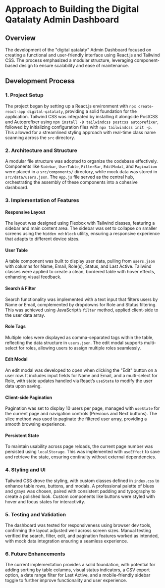 # Approach to Building the Digital Qatalaty Admin Dashboard

## Overview
The development of the "digital qatalaty" Admin Dashboard focused on creating a functional and user-friendly interface using React.js and Tailwind CSS. The process emphasized a modular structure, leveraging component-based design to ensure scalability and ease of maintenance.

## Development Process

### 1. Project Setup
The project began by setting up a React.js environment with `npx create-react-app digital-qatalaty`, providing a solid foundation for the application. Tailwind CSS was integrated by installing it alongside PostCSS and Autoprefixer using `npm install -D tailwindcss postcss autoprefixer`, followed by initializing configuration files with `npx tailwindcss init -p`. This allowed for a streamlined styling approach with real-time class name scanning across the `src` directory.

### 2. Architecture and Structure
A modular file structure was adopted to organize the codebase effectively. Components like `Sidebar`, `UserTable`, `FilterBar`, `EditModal`, and `Pagination` were placed in a `src/components/` directory, while mock data was stored in `src/data/users.json`. The `App.js` file served as the central hub, orchestrating the assembly of these components into a cohesive dashboard.

### 3. Implementation of Features

#### Responsive Layout
The layout was designed using Flexbox with Tailwind classes, featuring a sidebar and main content area. The sidebar was set to collapse on smaller screens using the `hidden md:block` utility, ensuring a responsive experience that adapts to different device sizes.

#### User Table
A table component was built to display user data, pulling from `users.json` with columns for Name, Email, Role(s), Status, and Last Active. Tailwind classes were applied to create a clean, bordered table with hover effects, enhancing visual feedback.

#### Search & Filter
Search functionality was implemented with a text input that filters users by Name or Email, complemented by dropdowns for Role and Status filtering. This was achieved using JavaScript’s `filter` method, applied client-side to the user data array.

#### Role Tags
Multiple roles were displayed as comma-separated tags within the table, reflecting the data structure in `users.json`. The edit modal supports multi-select for roles, allowing users to assign multiple roles seamlessly.

#### Edit Modal
An edit modal was developed to open when clicking the "Edit" button on a user row. It includes input fields for Name and Email, and a multi-select for Role, with state updates handled via React’s `useState` to modify the user data upon saving.

#### Client-side Pagination
Pagination was set to display 10 users per page, managed with `useState` for the current page and navigation controls (Previous and Next buttons). The slice method was used to paginate the filtered user array, providing a smooth browsing experience.

#### Persistent State
To maintain usability across page reloads, the current page number was persisted using `localStorage`. This was implemented with `useEffect` to save and retrieve the state, ensuring continuity without external dependencies.

### 4. Styling and UI
Tailwind CSS drove the styling, with custom classes defined in `index.css` to enhance table rows, buttons, and modals. A professional palette of blues and grays was chosen, paired with consistent padding and typography to create a polished look. Custom components like buttons were styled with hover and focus states for interactivity.

### 5. Testing and Validation
The dashboard was tested for responsiveness using browser dev tools, confirming the layout adjusted well across screen sizes. Manual testing verified the search, filter, edit, and pagination features worked as intended, with mock data integration ensuring a seamless experience.

### 6. Future Enhancements
The current implementation provides a solid foundation, with potential for adding sorting by table columns, visual status indicators, a CSV export option, a date range filter for Last Active, and a mobile-friendly sidebar toggle to further improve functionality and user experience.